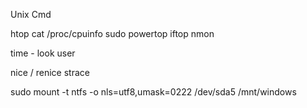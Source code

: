Unix Cmd

htop
cat /proc/cpuinfo
sudo powertop
iftop
nmon

time - look user

nice / renice
strace

sudo mount -t ntfs -o nls=utf8,umask=0222 /dev/sda5 /mnt/windows